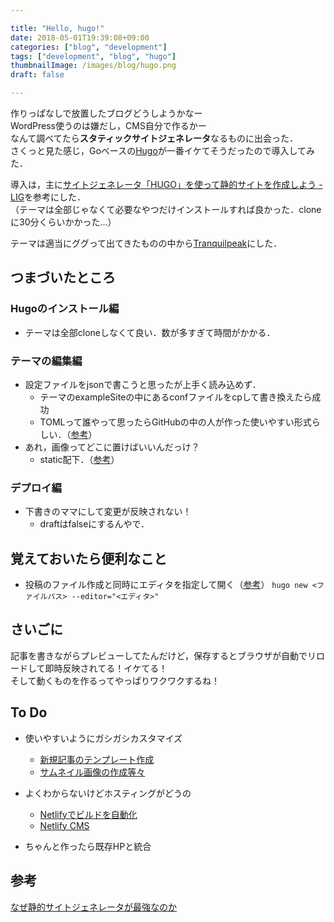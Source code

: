 ```yaml
---

title: "Hello, hugo!"
date: 2018-05-01T19:39:08+09:00
categories: ["blog", "development"]
tags: ["development", "blog", "hugo"]
thumbnailImage: /images/blog/hugo.png
draft: false

---
```


<!-- # Hello, hugo! -->

作りっぱなしで放置したブログどうしようかなー  
WordPress使うのは嫌だし，CMS自分で作るかー  
なんて調べてたら**スタティックサイトジェネレータ**なるものに出会った．  
さくっと見た感じ，Goベースの[Hugo](https://gohugo.io/)が一番イケてそうだったので導入してみた．
<!--more-->

導入は，主に[サイトジェネレータ「HUGO」を使って静的サイトを作成しよう - LIG](https://liginc.co.jp/235567)を参考にした．  
（テーマは全部じゃなくて必要なやつだけインストールすれば良かった．cloneに30分くらいかかった...）  

テーマは適当にググって出てきたものの中から[Tranquilpeak](https://themes.gohugo.io/hugo-tranquilpeak-theme/)にした．  


## つまづいたところ  
### Hugoのインストール編  
* テーマは全部cloneしなくて良い．数が多すぎて時間がかかる．  

### テーマの編集編  
* 設定ファイルをjsonで書こうと思ったが上手く読み込めず．
  * テーマのexampleSiteの中にあるconfファイルをcpして書き換えたら成功
  * TOMLって誰やって思ったらGitHubの中の人が作った使いやすい形式らしい．（[参考](https://qiita.com/b4b4r07/items/77c327742fc2256d6cbe)）
* あれ，画像ってどこに置けばいいんだっけ？
  * static配下．（[参考](https://www-he.scphys.kyoto-u.ac.jp/member/shotakaha/dokuwiki/doku.php?id=toolbox:hugo:start#%E7%94%BB%E5%83%8F%E7%BD%AE%E3%81%8D%E5%A0%B4)）  

### デプロイ編  
* 下書きのママにして変更が反映されない！
  * draftはfalseにするんやで．

## 覚えておいたら便利なこと  
* 投稿のファイル作成と同時にエディタを指定して開く（[参考](https://qiita.com/n0bisuke/items/4701481c3bca4df81b0b)）
`hugo new <ファイルパス> --editor="<エディタ>"`  

## さいごに  
記事を書きながらプレビューしてたんだけど，保存するとブラウザが自動でリロードして即時反映されてる！イケてる！  
そして動くものを作るってやっぱりワクワクするね！  

## To Do  
* 使いやすいようにガシガシカスタマイズ
  * [新規記事のテンプレート作成](https://qiita.com/n0bisuke/items/4701481c3bca4df81b0b)
  * [サムネイル画像の作成等々](https://hori-ryota.com/blog/create-shellscript-for-hugo-images/)

* よくわからないけどホスティングがどうの
  * [Netlifyでビルドを自動化](https://blog.mismithportfolio.com/web/hugo-netlify-build)
  * [Netlify CMS](https://blog.mismithportfolio.com/web/netlify-cms)

* ちゃんと作ったら既存HPと統合  

## 参考
[なぜ静的サイトジェネレータが最強なのか](http://yoshi44ever.com/blog/static-site-generator-hugo/)  
